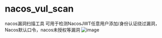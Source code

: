 # nacos_vul_scan
nacos漏洞扫描工具
可用于检测NacosJWT任意用户添加/身份认证绕过漏洞，Nacos默认口令，nacos未授权等漏洞
![image](https://github.com/Timerings/nacos_vul_scan/assets/100257840/2da8d323-30d2-4485-a5cf-3ef730165cf3)
